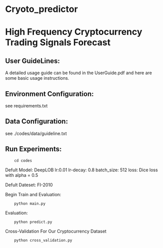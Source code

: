 # Cryoto_predictor

# High Frequency Cryptocurrency Trading Signals Forecast

## User GuideLines:
A detailed usage guide can be found in the UserGuide.pdf and here are some basic usage instructions.



## Environment Configuration:
see requirements.txt

## Data Configuration:
see ./codes/data/guideline.txt

## Run Experiments:
        cd codes

Defult Model: DeepLOB lr:0.01 lr-decay: 0.8 batch_size: 512 loss: Dice loss with alpha = 0.5

Defult Dateset: FI-2010

Begin Train and Evaluation:
        
        python main.py
        
Evaluation:

        python predict.py

Cross-Validation For Our Cryptocurrency Dataset

        python cross_validation.py



